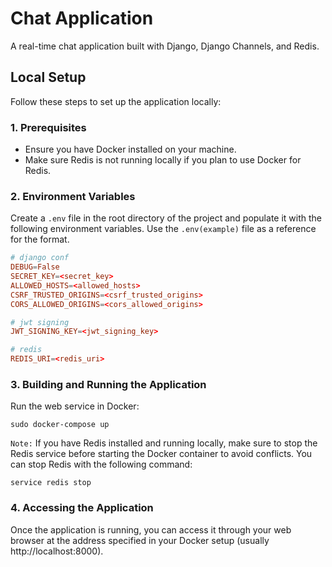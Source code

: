 # Chat Application

A real-time chat application built with Django, Django Channels, and Redis.

## Local Setup

Follow these steps to set up the application locally:

### 1. Prerequisites

- Ensure you have Docker installed on your machine.
- Make sure Redis is not running locally if you plan to use Docker for Redis.

### 2. Environment Variables

Create a `.env` file in the root directory of the project and populate it with the following environment variables. Use the `.env(example)` file as a reference for the format.

```toml
# django conf
DEBUG=False
SECRET_KEY=<secret_key>
ALLOWED_HOSTS=<allowed_hosts>
CSRF_TRUSTED_ORIGINS=<csrf_trusted_origins>
CORS_ALLOWED_ORIGINS=<cors_allowed_origins>

# jwt signing
JWT_SIGNING_KEY=<jwt_signing_key>

# redis
REDIS_URI=<redis_uri>
```

### 3. Building and Running the Application
Run the web service in Docker:
```commandline
sudo docker-compose up
```

`Note:` If you have Redis installed and running locally, make sure to stop the Redis service before starting the Docker container to avoid conflicts. You can stop Redis with the following command:
```commandline
service redis stop
```

### 4. Accessing the Application
Once the application is running, you can access it through your web browser at the address specified in your Docker setup (usually http://localhost:8000).
